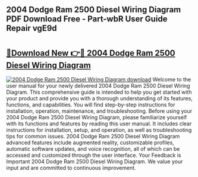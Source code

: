 ## 2004 Dodge Ram 2500 Diesel Wiring Diagram PDF Download Free - Part-wbR User Guide Repair vgE9d

# <h2><a href="http://dfqcdu.blite.top/?on=2004+Dodge+Ram+2500+Diesel+Wiring+Diagram">🔗Download New 👉🔴 2004 Dodge Ram 2500 Diesel Wiring Diagram</a></h2>

[![2004 Dodge Ram 2500 Diesel Wiring Diagram download](https://i.imgur.com/lujVjoI.png)](http://dfqcdu.blite.top/?on=2004+Dodge+Ram+2500+Diesel+Wiring+Diagram)
Welcome to the user manual for your newly delivered 2004 Dodge Ram 2500 Diesel Wiring Diagram. This comprehensive guide is intended to help you get started with your product and provide you with a thorough understanding of its features, functions, and capabilities. You will find step-by-step instructions for installation, operation, maintenance, and troubleshooting. Before using your 2004 Dodge Ram 2500 Diesel Wiring Diagram, please familiarize yourself with its functions and features by reading this user manual. It includes clear instructions for installation, setup, and operation, as well as troubleshooting tips for common issues. 2004 Dodge Ram 2500 Diesel Wiring Diagram advanced features include augmented reality, customizable profiles, automatic software updates, and voice recognition, all of which can be accessed and customized through the user interface. Your Feedback is Important 2004 Dodge Ram 2500 Diesel Wiring Diagram. We value your input and are committed to continuous improvement.
